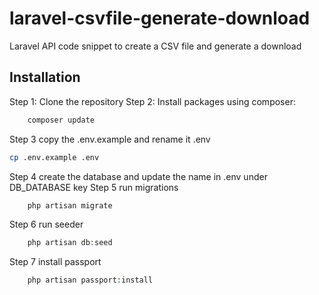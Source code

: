 # laravel-csvfile-generate-download
Laravel API code snippet to create a CSV file and generate a download

## Installation

Step 1: Clone the repository
Step 2: Install packages using composer:
```bash
    composer update
```
Step 3 copy the .env.example and rename it .env
```bash
cp .env.example .env
```
Step 4 create the database and update the name in .env under DB_DATABASE key
Step 5 run migrations
```php
    php artisan migrate
```
Step 6 run seeder
```php
    php artisan db:seed   
```
Step 7 install passport
```php
    php artisan passport:install  
```